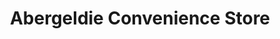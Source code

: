 ---
title: "Abergeldie Convenience Store"
url: /aberdeen/abergeldie-convenience-store/
shop: convenience
---